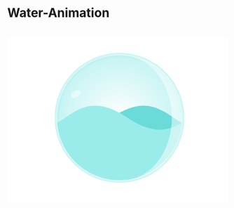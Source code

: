 # Water-Animation

<h1 align="center">
  <img alt="Water Bowl" src="demo/bowlWater.gif" width="800px" />
</h1>
